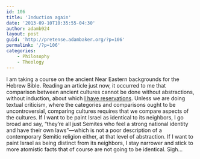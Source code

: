 ```yaml
---
id: 106
title: 'Induction again'
date: '2013-09-10T10:35:55-04:30'
author: adamb924
layout: post
guid: 'http://pretense.adambaker.org/?p=106'
permalink: '/?p=106'
categories:
    - Philosophy
    - Theology
---
```


I am taking a course on the ancient Near Eastern backgrounds for the Hebrew Bible. Reading an article just now, it occurred to me that comparison between ancient cultures cannot be done without abstractions, without induction, about which [I have reservations](https://pretense.adambaker.org/?p=90). Unless we are doing textual criticism, where the categories and comparisons ought to be uncontroversial, comparing cultures requires that we compare aspects of the cultures. If I want to be paint Israel as identical to its neighbors, I go broad and say, “they’re all just Semites who feel a strong national identity and have their own laws”—which is not a poor description of a contemporary Semitic religion either, at that level of abstraction. If I want to paint Israel as being distinct from its neighbors, I stay narrower and stick to more atomistic facts that of course are not going to be identical. Sigh…